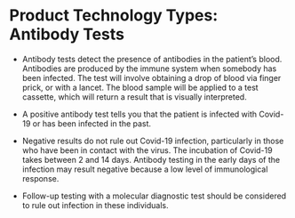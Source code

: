 # Product Technology Types: Antibody Tests

- Antibody tests detect the presence of antibodies in the patient’s blood. Antibodies are produced by the immune system when somebody has been infected. The test 
  will involve obtaining a drop of blood via finger prick, or with a lancet. The blood sample will be applied to a test cassette, which will return a result that 
  is visually interpreted.

- A positive antibody test tells you that the patient is infected with Covid-19 or has been infected in the past. 

- Negative results do not rule out Covid-19 infection, particularly in those who have been in contact with the virus. The incubation of Covid-19 takes between 2 
  and 14 days. Antibody testing in the early days of the infection may result negative because a low level of immunological response.

- Follow-up testing with a molecular diagnostic test should be considered to rule out infection in these individuals.


